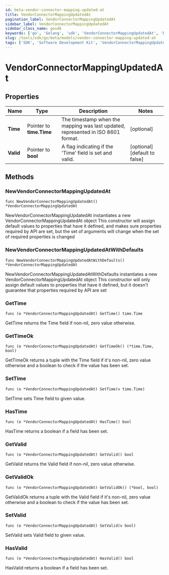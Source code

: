 ```yaml
---
id: beta-vendor-connector-mapping-updated-at
title: VendorConnectorMappingUpdatedAt
pagination_label: VendorConnectorMappingUpdatedAt
sidebar_label: VendorConnectorMappingUpdatedAt
sidebar_class_name: gosdk
keywords: ['go', 'Golang', 'sdk', 'VendorConnectorMappingUpdatedAt', 'BetaVendorConnectorMappingUpdatedAt'] 
slug: /tools/sdk/go/beta/models/vendor-connector-mapping-updated-at
tags: ['SDK', 'Software Development Kit', 'VendorConnectorMappingUpdatedAt', 'BetaVendorConnectorMappingUpdatedAt']
---
```


# VendorConnectorMappingUpdatedAt

## Properties

Name | Type | Description | Notes
------------ | ------------- | ------------- | -------------
**Time** | Pointer to **time.Time** | The timestamp when the mapping was last updated, represented in ISO 8601 format. | [optional] 
**Valid** | Pointer to **bool** | A flag indicating if the 'Time' field is set and valid. | [optional] [default to false]

## Methods

### NewVendorConnectorMappingUpdatedAt

`func NewVendorConnectorMappingUpdatedAt() *VendorConnectorMappingUpdatedAt`

NewVendorConnectorMappingUpdatedAt instantiates a new VendorConnectorMappingUpdatedAt object
This constructor will assign default values to properties that have it defined,
and makes sure properties required by API are set, but the set of arguments
will change when the set of required properties is changed

### NewVendorConnectorMappingUpdatedAtWithDefaults

`func NewVendorConnectorMappingUpdatedAtWithDefaults() *VendorConnectorMappingUpdatedAt`

NewVendorConnectorMappingUpdatedAtWithDefaults instantiates a new VendorConnectorMappingUpdatedAt object
This constructor will only assign default values to properties that have it defined,
but it doesn't guarantee that properties required by API are set

### GetTime

`func (o *VendorConnectorMappingUpdatedAt) GetTime() time.Time`

GetTime returns the Time field if non-nil, zero value otherwise.

### GetTimeOk

`func (o *VendorConnectorMappingUpdatedAt) GetTimeOk() (*time.Time, bool)`

GetTimeOk returns a tuple with the Time field if it's non-nil, zero value otherwise
and a boolean to check if the value has been set.

### SetTime

`func (o *VendorConnectorMappingUpdatedAt) SetTime(v time.Time)`

SetTime sets Time field to given value.

### HasTime

`func (o *VendorConnectorMappingUpdatedAt) HasTime() bool`

HasTime returns a boolean if a field has been set.

### GetValid

`func (o *VendorConnectorMappingUpdatedAt) GetValid() bool`

GetValid returns the Valid field if non-nil, zero value otherwise.

### GetValidOk

`func (o *VendorConnectorMappingUpdatedAt) GetValidOk() (*bool, bool)`

GetValidOk returns a tuple with the Valid field if it's non-nil, zero value otherwise
and a boolean to check if the value has been set.

### SetValid

`func (o *VendorConnectorMappingUpdatedAt) SetValid(v bool)`

SetValid sets Valid field to given value.

### HasValid

`func (o *VendorConnectorMappingUpdatedAt) HasValid() bool`

HasValid returns a boolean if a field has been set.


